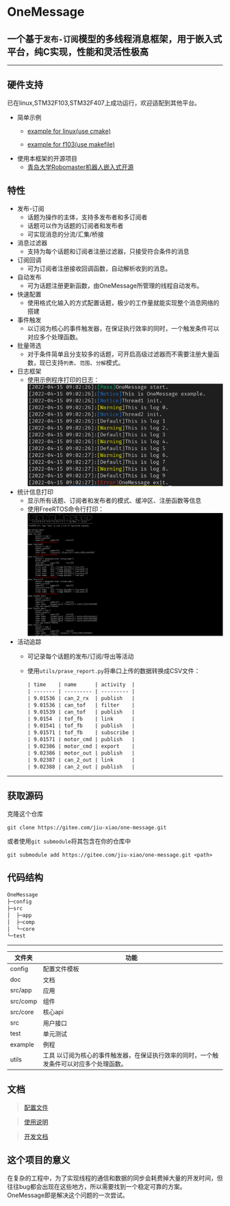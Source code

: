 # OneMessage

一个基于`发布-订阅`模型的多线程消息框架，用于嵌入式平台，纯C实现，性能和灵活性极高
---

---

## 硬件支持

已在linux,STM32F103,STM32F407上成功运行，欢迎适配到其他平台。

* 简单示例
  * [example for linux(use cmake)](https://gitee.com/jiu-xiao/msg-example.git)

  * [example for f103(use makefile)](https://gitee.com/jiu-xiao/om-example-mcu.git)
* 使用本框架的开源项目
  * [青岛大学Robomaster机器人嵌入式开源](https://gitee.com/qdu-rm-2022/qdu-rm-mcu)

## 特性

* 发布-订阅
  * 话题为操作的主体，支持多发布者和多订阅者
  * 话题可以作为话题的订阅者和发布者
  * 可实现消息的分流/汇集/桥接
* 消息过滤器
  * 支持为每个话题和订阅者注册过滤器，只接受符合条件的消息
* 订阅回调
  * 可为订阅者注册接收回调函数，自动解析收到的消息。
* 自动发布
  * 可为话题注册更新函数，由OneMessage所管理的线程自动发布。
* 快速配置
  * 使用格式化输入的方式配置话题，极少的工作量就能实现整个消息网络的搭建
* 事件触发
  * 以订阅为核心的事件触发器，在保证执行效率的同时，一个触发条件可以对应多个处理函数。
* 批量筛选
  * 对于条件简单且分支较多的话题，可开启高级过滤器而不需要注册大量函数，现已支持`列表`、`范围`、`分解`模式。
* 日志框架
  * 使用示例程序打印的日志：![效果](img/log.png)
* 统计信息打印
  * 显示所有话题、订阅者和发布者的模式、缓冲区、注册函数等信息
  * 使用FreeRTOS命令行打印：![效果](img/cli.png)
* 活动追踪
  * 可记录每个话题的发布/订阅/导出等活动
  * 使用`utils/prase_report.py`将串口上传的数据转换成CSV文件：

        | time    | name      | activity  |
        | ------- | --------- | --------- |
        | 9.01536 | can_2_rx  | publish   |
        | 9.01536 | can_tof   | filter    |
        | 9.01539 | can_tof   | publish   |
        | 9.0154  | tof_fb    | link      |
        | 9.01541 | tof_fb    | publish   |
        | 9.01571 | tof_fb    | subscribe |
        | 9.01571 | motor_cmd | publish   |
        | 9.02386 | motor_cmd | export    |
        | 9.02386 | motor_out | publish   |
        | 9.02387 | can_2_out | link      |
        | 9.02388 | can_2_out | publish   |

-------

## 获取源码

克隆这个仓库

```
git clone https://gitee.com/jiu-xiao/one-message.git
```

或者使用`git submodule`将其包含在你的仓库中

```
git submodule add https://gitee.com/jiu-xiao/one-message.git <path>
```

## 代码结构

```
OneMessage
├─config
├─src
│  ├─app
│  ├─comp
│  └─core
└─test
```

****
| 文件夹   | 功能         |
| -------- | ------------ |
| config   | 配置文件模板 |
| doc      | 文档         |
| src/app  | 应用         |
| src/comp | 组件         |
| src/core | 核心api      |
| src      | 用户接口     |
| test     | 单元测试     |
| example  | 例程         |
| utils    | 工具   以订阅为核心的事件触发器，在保证执行效率的同时，一个触发条件可以对应多个处理函数。

## 文档

> [配置文件](doc/config.md)

> [使用说明](doc/user.md)

> [开发文档](doc/dev.md)

## 这个项目的意义

在复杂的工程中，为了实现线程的通信和数据的同步会耗费掉大量的开发时间，但往往bug都会出现在这些地方，所以需要找到一个稳定可靠的方案。OneMessage即是解决这个问题的一次尝试。
